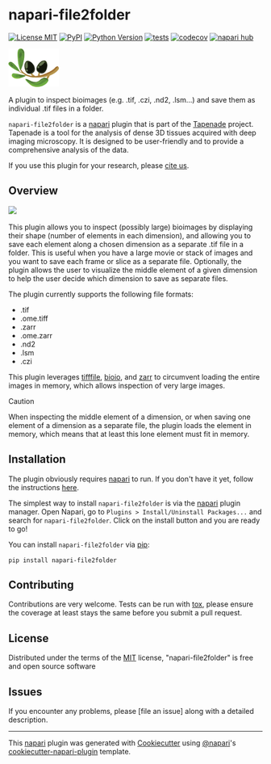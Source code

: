 # napari-file2folder

[![License MIT](https://img.shields.io/pypi/l/napari-file2folder.svg?color=green)](https://github.com/GuignardLab/napari-file2folder/raw/main/LICENSE)
[![PyPI](https://img.shields.io/pypi/v/napari-file2folder.svg?color=green)](https://pypi.org/project/napari-file2folder)
[![Python Version](https://img.shields.io/pypi/pyversions/napari-file2folder.svg?color=green)](https://python.org)
[![tests](https://github.com/jules-vanaret/napari-file2folder/workflows/tests/badge.svg)](https://github.com/jules-vanaret/napari-file2folder/actions)
[![codecov](https://codecov.io/gh/jules-vanaret/napari-file2folder/branch/main/graph/badge.svg)](https://codecov.io/gh/jules-vanaret/napari-file2folder)
[![napari hub](https://img.shields.io/endpoint?url=https://api.napari-hub.org/shields/napari-file2folder)](https://napari-hub.org/plugins/napari-file2folder)

<img src="https://github.com/GuignardLab/tapenade/blob/main/imgs/tapenade3.png" width="100">

A plugin to inspect bioimages (e.g. .tif, .czi, .nd2, .lsm...) and save them as individual .tif files in a folder.

`napari-file2folder` is a [napari] plugin that is part of the [Tapenade](https://github.com/GuignardLab/tapenade) project. Tapenade is a tool for the analysis of dense 3D tissues acquired with deep imaging microscopy. It is designed to be user-friendly and to provide a comprehensive analysis of the data.

If you use this plugin for your research, please [cite us](https://github.com/GuignardLab/tapenade/blob/main/README.md#how-to-cite).

## Overview

<img src="imgs/napari-file2folder-demo.gif"/>

This plugin allows you to inspect (possibly large) bioimages by displaying their shape (number of elements in each dimension), and allowing you to save each element along a chosen dimension as a separate .tif file in a folder. This is useful when you have a large movie or stack of images and you want to save each frame or slice as a separate file. Optionally, the plugin allows the user to visualize the middle element of a given dimension to help the user decide which dimension to save as separate files.

The plugin currently supports the following file formats:
- .tif
- .ome.tiff
- .zarr
- .ome.zarr
- .nd2
- .lsm
- .czi

This plugin leverages [tifffile], [bioio], and [zarr] to circumvent loading the entire images in memory, which allows inspection of very large images.

> [!CAUTION]
> When inspecting the middle element of a dimension, or when saving one element of a dimension as a separate file, the plugin loads the element in memory, which means that at least this lone element must fit in memory.

## Installation

The plugin obviously requires [napari] to run. If you don't have it yet, follow the instructions [here](https://napari.org/stable/tutorials/fundamentals/installation.html).

The simplest way to install `napari-file2folder` is via the [napari] plugin manager. Open Napari, go to `Plugins > Install/Uninstall Packages...` and search for `napari-file2folder`. Click on the install button and you are ready to go!

You can install `napari-file2folder` via [pip]:

    pip install napari-file2folder




## Contributing

Contributions are very welcome. Tests can be run with [tox], please ensure
the coverage at least stays the same before you submit a pull request.

## License

Distributed under the terms of the [MIT] license,
"napari-file2folder" is free and open source software

## Issues

If you encounter any problems, please [file an issue] along with a detailed description.

----------------------------------

This [napari] plugin was generated with [Cookiecutter] using [@napari]'s [cookiecutter-napari-plugin] template.

<!--
Don't miss the full getting started guide to set up your new package:
https://github.com/napari/cookiecutter-napari-plugin#getting-started

and review the napari docs for plugin developers:
https://napari.org/stable/plugins/index.html
-->

[napari]: https://github.com/napari/napari
[Cookiecutter]: https://github.com/audreyr/cookiecutter
[@napari]: https://github.com/napari
[MIT]: http://opensource.org/licenses/MIT
[BSD-3]: http://opensource.org/licenses/BSD-3-Clause
[GNU GPL v3.0]: http://www.gnu.org/licenses/gpl-3.0.txt
[GNU LGPL v3.0]: http://www.gnu.org/licenses/lgpl-3.0.txt
[Apache Software License 2.0]: http://www.apache.org/licenses/LICENSE-2.0
[Mozilla Public License 2.0]: https://www.mozilla.org/media/MPL/2.0/index.txt
[cookiecutter-napari-plugin]: https://github.com/napari/cookiecutter-napari-plugin

[napari]: https://github.com/napari/napari
[tox]: https://tox.readthedocs.io/en/latest/
[pip]: https://pypi.org/project/pip/
[PyPI]: https://pypi.org/
[tifffile]: https://github.com/cgohlke/tifffile
[bioio]: https://github.com/bioio-devs/bioio
[zarr]: https://github.com/zarr-developers/zarr-python